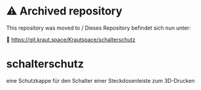 # ⚠️ Archived repository

This repository was moved to / Dieses Repository befindet sich nun unter:

🔗 https://git.kraut.space/Krautspace/schalterschutz


# schalterschutz
eine Schutzkappe für den Schalter einer Steckdosenleiste zum 3D-Drucken

